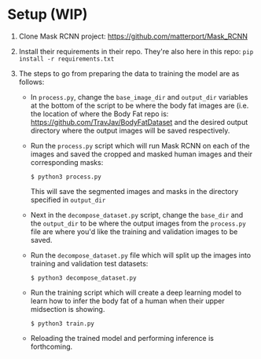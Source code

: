 # Setup (WIP)

1. Clone Mask RCNN project: https://github.com/matterport/Mask_RCNN
2. Install their requirements in their repo.  They're also here in this repo:
    `pip install -r requirements.txt`
3. The steps to go from preparing the data to training the model are as follows:

    * In `process.py`, change the `base_image_dir` and `output_dir` variables at
      the bottom of the script to be where the body fat images are (i.e. the location
      of where the Body Fat repo is: https://github.com/TravJav/BodyFatDataset and
      the desired output directory where the output images will be saved respectively.
    * Run the `process.py` script which will run Mask RCNN on each of the images
      and saved the cropped and masked human images and their corresponding masks:
     
          $ python3 process.py

      This will save the segmented images and masks in the directory specified in
      `output_dir`
    * Next in the `decompose_dataset.py` script, change the `base_dir` and the
      `output_dir` to be where the output images from the `process.py` file are
      where you'd like the training and validation images to be saved.
    * Run the `decompose_dataset.py` file which will split up the images into
      training and validation test datasets:

          $ python3 decompose_dataset.py
    * Run the training script which will create a deep learning model to learn
      how to infer the body fat of a human when their upper midsection is showing.

          $ python3 train.py
    * Reloading the trained model and performing inference is forthcoming.
